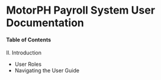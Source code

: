 
# MotorPH Payroll System User Documentation






#### Table of Contents

II. Introduction 

* User Roles
* Navigating the User Guide




